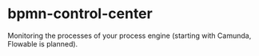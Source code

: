 # bpmn-control-center
Monitoring the processes of your process engine (starting with Camunda, Flowable is planned). 
